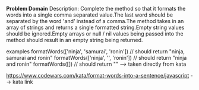 **Problem Domain**
Description:
Complete the method so that it formats the words into a single comma separated value.The last word should be separated by the word 'and' instead of a comma.The method takes in an array of strings and returns a single formatted string.Empty string values should be ignored.Empty arrays or null / nil values being passed into the method should result in an empty string being returned.

examples
formatWords(['ninja', 'samurai', 'ronin']) // should return "ninja, samurai and ronin"
formatWords(['ninja', '', 'ronin']) // should return "ninja and ronin"
formatWords([]) // should return ""
  --> taken directly from kata

https://www.codewars.com/kata/format-words-into-a-sentence/javascript
 --> kata link

